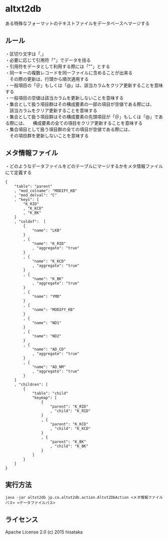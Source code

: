 altxt2db
=======

ある特殊なフォーマットのテキストファイルをデータベースへマージする

## ルール

・区切り文字は「,」  
・必要に応じて引用符「"」でデータを括る  
・引用符をデータとして利用する際には「""」とする  
・同一キーの複数レコードを同一ファイルに含めることが出来る  
　その際の更新は、行頭から順次適用する  
・一般項目の「＠」もしくは「@」は、該当カラムをクリア更新することを意味する  
・一般項目の空値は該当カラムを更新しないことを意味する  
・集合として扱う項目群はその構成要素の一部の項目が空値である際には、  
　該当カラムをクリア更新することを意味する  
・集合として扱う項目群はその構成要素の先頭項目が「＠」もしくは「@」である際には、 
　構成要素の全ての項目をクリア更新することを意味する  
・集合項目として扱う項目群の全ての項目が空値である際には、  
　その項目群を更新しないことを意味する  

## メタ情報ファイル

・どのようなデータファイルをどのテーブルにマージするかをメタ情報ファイルにて定義する  

    {
        "table": "parent"
        , "mod_colname": "MODIFY_KB"
        , "mod_delval": "C"
    	, "keys": [
    		"K_RID"
    		, "K_KCD"
    		, "K_BK"
    	]
    	, "coldef":  [
    		{
    			"name": "LKB"
    		}
    		, {
    			"name": "K_RID"
    			, "aggregate": "true"
    		}
    		, {
    			"name": "K_KCD"
    			, "aggregate": "true"
    		}
    		, {
    			"name": "K_BK"
    			, "aggregate": "true"
    		}
    		, {
    			"name": "YMD"
    		}
    		, {
    			"name": "MODIFY_KB"
    		}
    		, {
    			"name": "ND1"
    		}
    		, {
    			"name": "ND2"
    		}
    		, {
    			"name": "AD_CD"
    			, "aggregate": "true"
    		}
    		, {
    			"name": "AD_NM"
    			, "aggregate": "true"
    		}
    	]
    	, "children": [
    		{
    			"table": "child"
    			"keymap": [
    				{
    					"parent": "K_RID"
    					, "child": "K_RID"
    				}
    				, {
    					"parent": "K_KCD"
    					, "child": "K_KCD"
    				}
    				, {
    					"parent": "K_BK"
    					, "child": "K_BK"
    				}
    			]
    		}
    	]
    }

## 実行方法

    java -jar altxt2db jp.co.altxt2db.action.Altxt2DbAction <メタ情報ファイルパス> <データファイルパス>


## ライセンス

Apache License 2.0 (c) 2015 hisataka
